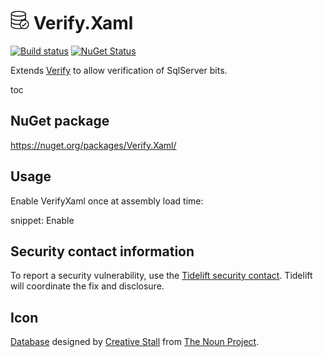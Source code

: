 # <img src="/src/icon.png" height="30px"> Verify.Xaml

[![Build status](https://ci.appveyor.com/api/projects/status/enh6mjugcbmoun0e?svg=true)](https://ci.appveyor.com/project/SimonCropp/verify-xaml)
[![NuGet Status](https://img.shields.io/nuget/v/Verify.Xaml.svg)](https://www.nuget.org/packages/Verify.Xaml/)

Extends [Verify](https://github.com/SimonCropp/Verify) to allow verification of SqlServer bits.


toc


## NuGet package

https://nuget.org/packages/Verify.Xaml/


## Usage

Enable VerifyXaml once at assembly load time:

snippet: Enable


## Security contact information

To report a security vulnerability, use the [Tidelift security contact](https://tidelift.com/security). Tidelift will coordinate the fix and disclosure.


## Icon

[Database](https://thenounproject.com/term/database/310841/) designed by [Creative Stall](https://thenounproject.com/creativestall/) from [The Noun Project](https://thenounproject.com/creativepriyanka).